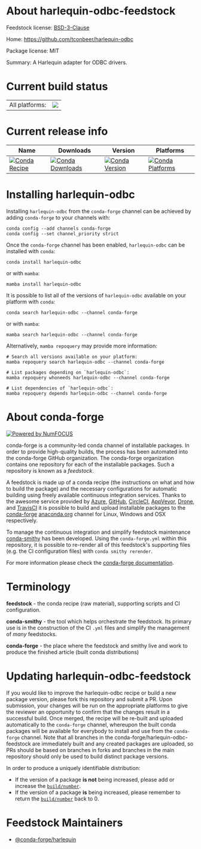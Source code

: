 About harlequin-odbc-feedstock
==============================

Feedstock license: [BSD-3-Clause](https://github.com/conda-forge/harlequin-odbc-feedstock/blob/main/LICENSE.txt)

Home: https://github.com/tconbeer/harlequin-odbc

Package license: MIT

Summary: A Harlequin adapter for ODBC drivers.

Current build status
====================


<table><tr><td>All platforms:</td>
    <td>
      <a href="https://dev.azure.com/conda-forge/feedstock-builds/_build/latest?definitionId=21318&branchName=main">
        <img src="https://dev.azure.com/conda-forge/feedstock-builds/_apis/build/status/harlequin-odbc-feedstock?branchName=main">
      </a>
    </td>
  </tr>
</table>

Current release info
====================

| Name | Downloads | Version | Platforms |
| --- | --- | --- | --- |
| [![Conda Recipe](https://img.shields.io/badge/recipe-harlequin--odbc-green.svg)](https://anaconda.org/conda-forge/harlequin-odbc) | [![Conda Downloads](https://img.shields.io/conda/dn/conda-forge/harlequin-odbc.svg)](https://anaconda.org/conda-forge/harlequin-odbc) | [![Conda Version](https://img.shields.io/conda/vn/conda-forge/harlequin-odbc.svg)](https://anaconda.org/conda-forge/harlequin-odbc) | [![Conda Platforms](https://img.shields.io/conda/pn/conda-forge/harlequin-odbc.svg)](https://anaconda.org/conda-forge/harlequin-odbc) |

Installing harlequin-odbc
=========================

Installing `harlequin-odbc` from the `conda-forge` channel can be achieved by adding `conda-forge` to your channels with:

```
conda config --add channels conda-forge
conda config --set channel_priority strict
```

Once the `conda-forge` channel has been enabled, `harlequin-odbc` can be installed with `conda`:

```
conda install harlequin-odbc
```

or with `mamba`:

```
mamba install harlequin-odbc
```

It is possible to list all of the versions of `harlequin-odbc` available on your platform with `conda`:

```
conda search harlequin-odbc --channel conda-forge
```

or with `mamba`:

```
mamba search harlequin-odbc --channel conda-forge
```

Alternatively, `mamba repoquery` may provide more information:

```
# Search all versions available on your platform:
mamba repoquery search harlequin-odbc --channel conda-forge

# List packages depending on `harlequin-odbc`:
mamba repoquery whoneeds harlequin-odbc --channel conda-forge

# List dependencies of `harlequin-odbc`:
mamba repoquery depends harlequin-odbc --channel conda-forge
```


About conda-forge
=================

[![Powered by
NumFOCUS](https://img.shields.io/badge/powered%20by-NumFOCUS-orange.svg?style=flat&colorA=E1523D&colorB=007D8A)](https://numfocus.org)

conda-forge is a community-led conda channel of installable packages.
In order to provide high-quality builds, the process has been automated into the
conda-forge GitHub organization. The conda-forge organization contains one repository
for each of the installable packages. Such a repository is known as a *feedstock*.

A feedstock is made up of a conda recipe (the instructions on what and how to build
the package) and the necessary configurations for automatic building using freely
available continuous integration services. Thanks to the awesome service provided by
[Azure](https://azure.microsoft.com/en-us/services/devops/), [GitHub](https://github.com/),
[CircleCI](https://circleci.com/), [AppVeyor](https://www.appveyor.com/),
[Drone](https://cloud.drone.io/welcome), and [TravisCI](https://travis-ci.com/)
it is possible to build and upload installable packages to the
[conda-forge](https://anaconda.org/conda-forge) [anaconda.org](https://anaconda.org/)
channel for Linux, Windows and OSX respectively.

To manage the continuous integration and simplify feedstock maintenance
[conda-smithy](https://github.com/conda-forge/conda-smithy) has been developed.
Using the ``conda-forge.yml`` within this repository, it is possible to re-render all of
this feedstock's supporting files (e.g. the CI configuration files) with ``conda smithy rerender``.

For more information please check the [conda-forge documentation](https://conda-forge.org/docs/).

Terminology
===========

**feedstock** - the conda recipe (raw material), supporting scripts and CI configuration.

**conda-smithy** - the tool which helps orchestrate the feedstock.
                   Its primary use is in the construction of the CI ``.yml`` files
                   and simplify the management of *many* feedstocks.

**conda-forge** - the place where the feedstock and smithy live and work to
                  produce the finished article (built conda distributions)


Updating harlequin-odbc-feedstock
=================================

If you would like to improve the harlequin-odbc recipe or build a new
package version, please fork this repository and submit a PR. Upon submission,
your changes will be run on the appropriate platforms to give the reviewer an
opportunity to confirm that the changes result in a successful build. Once
merged, the recipe will be re-built and uploaded automatically to the
`conda-forge` channel, whereupon the built conda packages will be available for
everybody to install and use from the `conda-forge` channel.
Note that all branches in the conda-forge/harlequin-odbc-feedstock are
immediately built and any created packages are uploaded, so PRs should be based
on branches in forks and branches in the main repository should only be used to
build distinct package versions.

In order to produce a uniquely identifiable distribution:
 * If the version of a package **is not** being increased, please add or increase
   the [``build/number``](https://docs.conda.io/projects/conda-build/en/latest/resources/define-metadata.html#build-number-and-string).
 * If the version of a package **is** being increased, please remember to return
   the [``build/number``](https://docs.conda.io/projects/conda-build/en/latest/resources/define-metadata.html#build-number-and-string)
   back to 0.

Feedstock Maintainers
=====================

* [@conda-forge/harlequin](https://github.com/conda-forge/harlequin/)

